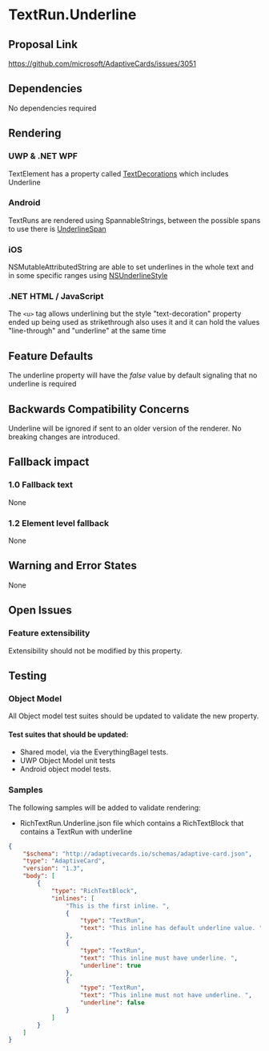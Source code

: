 # TextRun.Underline

## Proposal Link
https://github.com/microsoft/AdaptiveCards/issues/3051

## Dependencies
No dependencies required

## Rendering

### UWP & .NET WPF

TextElement has a property called [TextDecorations](https://docs.microsoft.com/en-us/uwp/api/windows.ui.xaml.controls.textblock.textdecorations) which includes Underline

### Android

TextRuns are rendered using SpannableStrings, between the possible spans to use there is [UnderlineSpan](https://developer.android.com/reference/android/text/style/UnderlineSpan) 

### iOS

NSMutableAttributedString are able to set underlines in the whole text and in some specific ranges using [NSUnderlineStyle](https://developer.apple.com/documentation/uikit/nsunderlinestyle)

### .NET HTML / JavaScript

The `<u>` tag allows underlining but the style "text-decoration" property ended up being used as strikethrough also uses it and it can hold the values "line-through" and "underline" at the same time

## Feature Defaults

The underline property will have the <i>false</i> value by default signaling that no underline is required

## Backwards Compatibility Concerns

Underline will be ignored if sent to an older version of the renderer. No breaking changes are introduced.

## Fallback impact

### 1.0 Fallback text
None

### 1.2 Element level fallback
None

## Warning and Error States
None

## Open Issues

### Feature extensibility
Extensibility should not be modified by this property.

## Testing

### Object Model
All Object model test suites should be updated to validate the new property. 

#### Test suites that should be updated:
- Shared model, via the EverythingBagel tests.
- UWP Object Model unit tests
- Android object model tests.

### Samples
The following samples will be added to validate rendering:

- RichTextRun.Underline.json file which contains a RichTextBlock that contains a TextRun with underline

```json
{
	"$schema": "http://adaptivecards.io/schemas/adaptive-card.json",
	"type": "AdaptiveCard",
	"version": "1.3",
	"body": [
		{
			"type": "RichTextBlock",
			"inlines": [
				"This is the first inline. ",
				{
					"type": "TextRun",
					"text": "This inline has default underline value. "
				},
				{
					"type": "TextRun",
					"text": "This inline must have underline. ",
					"underline": true
				},
				{
					"type": "TextRun",
					"text": "This inline must not have underline. ",
					"underline": false
				}
			]
		}
	]
}

```